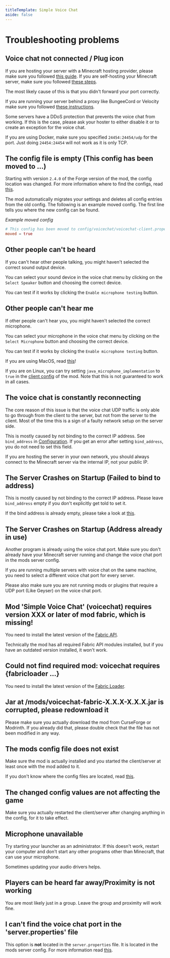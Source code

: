 ```yaml
---
titleTemplate: Simple Voice Chat
aside: false
---
```


# Troubleshooting problems

## Voice chat not connected / Plug icon

If you are hosting your server with a Minecraft hosting provider, please make sure you followed [this guide](server_setup_mc_hosting).
If you are self-hosting your Minecraft server, make sure you followed [these steps](server_setup_self_hosted).

The most likely cause of this is that you didn't forward your port correctly.

If you are running your server behind a proxy like BungeeCord or Velocity make sure you followed [these instructions](server_setup#setting-it-up-with-a-proxy).


Some servers have a DDoS protection that prevents the voice chat from working.
If this is the case, please ask your hoster to either disable it or to create an exception for the voice chat.

If you are using Docker, make sure you specified `24454:24454/udp` for the port.
Just doing `24454:24454` will not work as it is only TCP.


## The config file is empty (This config has been moved to ...)

Starting with version `2.4.0` of the Forge version of the mod, the config location was changed.
For more information where to find the configs, read [this](configuration).

The mod automatically migrates your settings and deletes all config entries from the old config.
The following is an example moved config.
The first line tells you where the new config can be found.

*Example moved config*
``` toml
# This config has been moved to config/voicechat/voicechat-client.properties
moved = true
```


## Other people can't be heard

If you can't hear other people talking, you might haven't selected the correct sound output device.


You can select your sound device in the voice chat menu by clicking on the `Select Speaker` button and choosing the correct device.


You can test if it works by clicking the `Enable microphone testing` button.

## Other people can't hear me

If other people can't hear you, you might haven't selected the correct microphone.


You can select your microphone in the voice chat menu by clicking on the `Select Microphone` button and choosing the correct device.


You can test if it works by clicking the `Enable microphone testing` button.


If you are using MacOS, read [this](macos)!


If you are on Linux, you can try setting `java_microphone_implementation` to `true` in the [client config](configuration#client) of the mod.
Note that this is not guaranteed to work in all cases.

## The voice chat is constantly reconnecting

The core reason of this issue is that the voice chat UDP traffic is only able to go through from the client to the server,
but not from the server to the client.
Most of the time this is a sign of a faulty network setup on the server side.

This is mostly caused by not binding to the correct IP address.
See `bind_address` in [Configuration](configuration#server).
If you get an error after setting `bind_address`, you do not need to set this field.

If you are hosting the server in your own network, you should always connect to the Minecraft server via the internal IP, not your public IP.

## The Server Crashes on Startup (Failed to bind to address)

This is mostly caused by not binding to the correct IP address.
Please leave `bind_address` empty if you don't explicitly get told to set it.


If the bind address is already empty, please take a look at [this](#the-server-crashes-on-startup-address-already-in-use).

## The Server Crashes on Startup (Address already in use)

Another program is already using the voice chat port.
Make sure you don't already have your Minecraft server running and change the voice chat port in the mods server config.


If you are running multiple servers with voice chat on the same machine, you need to select a different voice chat port for every server.


Please also make sure you are not running mods or plugins that require a UDP port (Like Geyser) on the voice chat port.

## Mod 'Simple Voice Chat' (voicechat) requires version XXX or later of mod fabric, which is missing!

You need to install the latest version of the [Fabric API](https://www.curseforge.com/minecraft/mc-mods/fabric-api/files/all).

Technically the mod has all required Fabric API modules installed, but if you have an outdated version installed, it won't work.

## Could not find required mod: voicechat requires \{fabricloader ...\}

You need to install the latest version of the [Fabric Loader](https://fabricmc.net/use/).

## Jar at /mods/voicechat-fabric-X.X.X-X.X.X.jar is corrupted, please redownload it

Please make sure you actually download the mod from CurseForge or Modrinth.
If you already did that, please double check that the file has not been modified in any way.

## The mods config file does not exist

Make sure the mod is actually installed and you started the client/server at least once with the mod added to it.

If you don't know where the config files are located, read [this](configuration).

## The changed config values are not affecting the game

Make sure you actually restarted the client/server after changing anything in the config, for it to take effect.

## Microphone unavailable

Try starting your launcher as an administrator. If this doesn't work,
restart your computer and don't start any other programs other than Minecraft,
that can use your microphone.

Sometimes updating your audio drivers helps.

## Players can be heard far away/Proximity is not working

You are most likely just in a group. Leave the group and proximity will work fine.

## I can't find the voice chat port in the 'server.properties' file

This option is **not** located in the `server.properties` file. It is located in the mods server config. For more information read [this](configuration).


<ClientOnly>
    <WikiTracker name="troubleshooting"/>
</ClientOnly>
